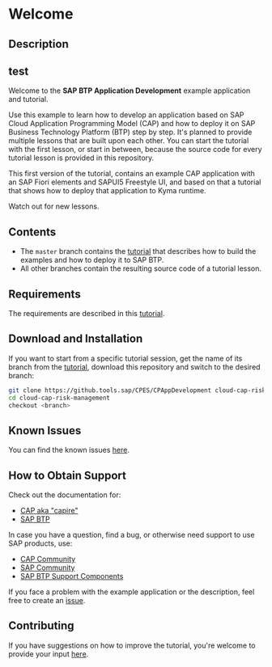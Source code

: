 # Welcome

## Description
## test

Welcome to the **SAP BTP Application Development** example application and tutorial.

Use this example to learn how to develop an application based on SAP Cloud Application Programming Model (CAP) and how to deploy it on SAP Business Technology Platform (BTP) step by step. It's planned to provide multiple lessons that are built upon each other. You can start the tutorial with the first lesson, or start in between, because the source code for every tutorial lesson is provided in this repository.

This first version of the tutorial, contains an example CAP application with an SAP Fiori elements and SAPUI5 Freestyle UI, and based on that a tutorial that shows how to deploy that application to Kyma runtime.

Watch out for new lessons.

## Contents

* The `master` branch contains the [tutorial](https://pages.github.tools.sap/CPES/CPAppDevelopment/) that describes how to build the examples and how to deploy it to SAP BTP.
* All other branches contain the resulting source code of a tutorial lesson.

## Requirements

The requirements are described in this [tutorial](https://pages.github.tools.sap/CPES/CPAppDevelopment/).

## Download and Installation

If you want to start from a specific tutorial session, get the name of its branch from the [tutorial](https://pages.github.tools.sap/CPES/CPAppDevelopment/), download this repository and switch to the desired branch:

```bash
git clone https://github.tools.sap/CPES/CPAppDevelopment cloud-cap-risk-management
cd cloud-cap-risk-management
checkout <branch>
```

## Known Issues

You can find the known issues [here](https://github.tools.sap/CPES/CPAppDevelopment/issues).

## How to Obtain Support

Check out the documentation for:

* [CAP aka "capire"](https://cap.cloud.sap)
* [SAP BTP](https://help.sap.com/viewer/product/CP/Cloud/)

In case you have a question, find a bug, or otherwise need support to use SAP products, use:

* [CAP Community](https://answers.sap.com/tags/9f13aee1-834c-4105-8e43-ee442775e5ce)
* [SAP Community](https://community.sap.com/)
* [SAP BTP Support Components](https://help.sap.com/viewer/65de2977205c403bbc107264b8eccf4b/Cloud/en-US/08d1103928fb42f3a73b3f425e00e13c.html)

If you face a problem with the example application or the description, feel free to create an [issue](https://github.tools.sap/CPES/CPAppDevelopment/issues).

## Contributing

If you have suggestions on how to improve the tutorial, you're welcome to provide your input [here](https://github.tools.sap/CPES/CPAppDevelopment/issues).
